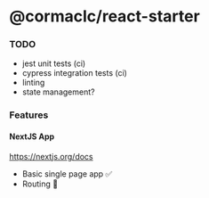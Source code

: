 # @cormaclc/react-starter

### TODO

* jest unit tests (ci)
* cypress integration tests (ci)
* linting
* state management?

### Features

#### NextJS App

https://nextjs.org/docs

* Basic single page app :white_check_mark:
* Routing :construction:
